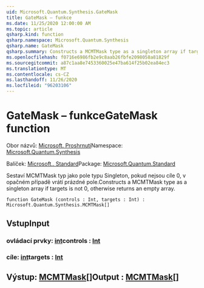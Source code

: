 ```yaml
---
uid: Microsoft.Quantum.Synthesis.GateMask
title: GateMask – funkce
ms.date: 11/25/2020 12:00:00 AM
ms.topic: article
qsharp.kind: function
qsharp.namespace: Microsoft.Quantum.Synthesis
qsharp.name: GateMask
qsharp.summary: Constructs a MCMTMask type as a singleton array if targets is not 0, otherwise returns an empty array.
ms.openlocfilehash: f0716e6986fb2e9c8aab26fbfe2098058a81829f
ms.sourcegitcommit: a87c1aa8e7453360025e47ba614f25b02ea84ec3
ms.translationtype: MT
ms.contentlocale: cs-CZ
ms.lasthandoff: 11/26/2020
ms.locfileid: "96203106"
---
```

# <a name="gatemask-function"></a><span data-ttu-id="8a2f7-102">GateMask – funkce</span><span class="sxs-lookup"><span data-stu-id="8a2f7-102">GateMask function</span></span>

<span data-ttu-id="8a2f7-103">Obor názvů: [Microsoft. Proshrnutí](xref:Microsoft.Quantum.Synthesis)</span><span class="sxs-lookup"><span data-stu-id="8a2f7-103">Namespace: [Microsoft.Quantum.Synthesis](xref:Microsoft.Quantum.Synthesis)</span></span>

<span data-ttu-id="8a2f7-104">Balíček: [Microsoft.. Standard](https://nuget.org/packages/Microsoft.Quantum.Standard)</span><span class="sxs-lookup"><span data-stu-id="8a2f7-104">Package: [Microsoft.Quantum.Standard](https://nuget.org/packages/Microsoft.Quantum.Standard)</span></span>


<span data-ttu-id="8a2f7-105">Sestaví MCMTMask typ jako pole typu Singleton, pokud nejsou cíle 0, v opačném případě vrátí prázdné pole.</span><span class="sxs-lookup"><span data-stu-id="8a2f7-105">Constructs a MCMTMask type as a singleton array if targets is not 0, otherwise returns an empty array.</span></span>

```qsharp
function GateMask (controls : Int, targets : Int) : Microsoft.Quantum.Synthesis.MCMTMask[]
```


## <a name="input"></a><span data-ttu-id="8a2f7-106">Vstup</span><span class="sxs-lookup"><span data-stu-id="8a2f7-106">Input</span></span>

### <a name="controls--int"></a><span data-ttu-id="8a2f7-107">ovládací prvky: [int](xref:microsoft.quantum.lang-ref.int)</span><span class="sxs-lookup"><span data-stu-id="8a2f7-107">controls : [Int](xref:microsoft.quantum.lang-ref.int)</span></span>




### <a name="targets--int"></a><span data-ttu-id="8a2f7-108">cíle: [int](xref:microsoft.quantum.lang-ref.int)</span><span class="sxs-lookup"><span data-stu-id="8a2f7-108">targets : [Int](xref:microsoft.quantum.lang-ref.int)</span></span>





## <a name="output--mcmtmask"></a><span data-ttu-id="8a2f7-109">Výstup: [MCMTMask](xref:Microsoft.Quantum.Synthesis.MCMTMask)[]</span><span class="sxs-lookup"><span data-stu-id="8a2f7-109">Output : [MCMTMask](xref:Microsoft.Quantum.Synthesis.MCMTMask)[]</span></span>

